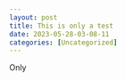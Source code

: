 ```yaml
---
layout: post
title: This is only a test 
date: 2023-05-28-03-08-11
categories: [Uncategorized]
---
```

Only 